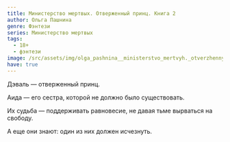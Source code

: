 ```yaml
---
title: Министерство мертвых. Отверженный принц. Книга 2
author: Ольга Пашнина
genre: Фэнтези
series: Министерство мертвых
tags:
  - 18+
  - фэнтези
image: /src/assets/img/olga_pashnina__ministerstvo_mertvyh._otverzhennyj_prints.jpeg
have: true
---
```

Дэваль — отверженный принц. 

Аида — его сестра, которой не должно было существовать. 

Их судьба — поддерживать равновесие, не давая тьме вырваться на свободу. 

А еще они знают: один из них должен исчезнуть.
